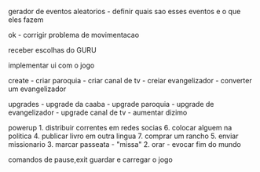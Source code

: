gerador de eventos aleatorios
    - definir quais sao esses eventos e o que eles fazem
     
ok - corrigir problema de movimentacao

receber escolhas do GURU

implementar ui com o jogo

create
    - criar paroquia
    - criar canal de tv
    - creiar evangelizador
    - converter um evangelizador

upgrades
    - upgrade da caaba
    - upgrade paroquia
    - upgrade de evangelizador
    - upgrade canal de tv
    - aumentar dizimo

powerup
    1. distribuir correntes em redes socias
    6. colocar alguem na politica
    4. publicar livro em outra lingua
    7. comprar um rancho
    5. enviar missionario
    3. marcar passeata
    - "missa"
    2. orar
    - evocar fim do mundo

comandos de pause,exit
guardar e carregar o jogo